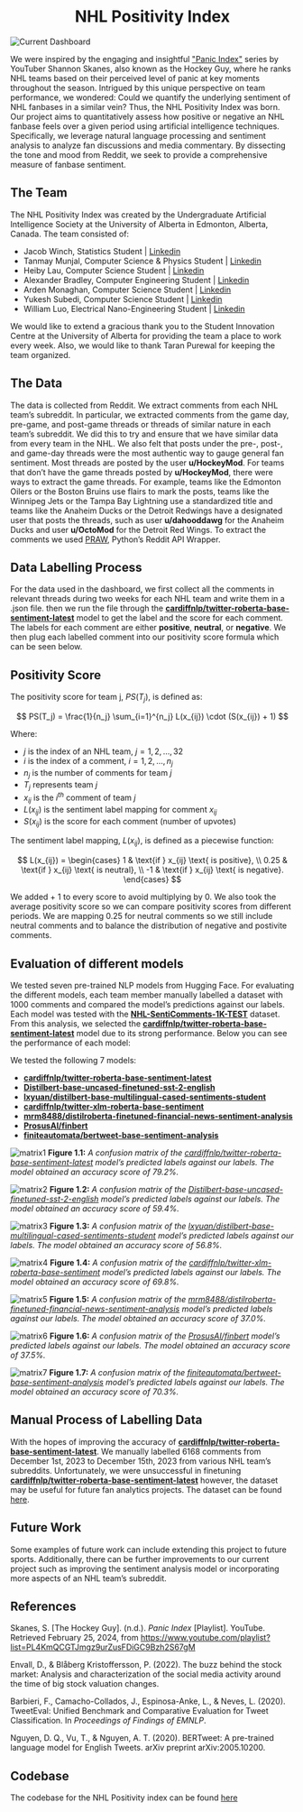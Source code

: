 <h1 style="text-align: center;">NHL Positivity Index</h1>

![Current Dashboard](../../public/images/NHL_Positivity_Index/feb1_feb15_dashboard.png "feb1_feb15_dashboard")

We were inspired by the engaging and insightful ["Panic Index"](https://www.youtube.com/playlist?list=PL4KmQCGTJmgz9urZusFDiGC9Bzh2S67gM) series by YouTuber Shannon Skanes, also known as the Hockey Guy, where he ranks NHL teams based on their perceived level of panic at key moments throughout the season. Intrigued by this unique perspective on team performance, we wondered: Could we quantify the underlying sentiment of NHL fanbases in a similar vein? Thus, the NHL Positivity Index was born. Our project aims to quantitatively assess how positive or negative an NHL fanbase feels over a given period using artificial intelligence techniques. Specifically, we leverage natural language processing and sentiment analysis to analyze fan discussions and media commentary. By dissecting the tone and mood from Reddit, we seek to provide a comprehensive measure of fanbase sentiment.

## The Team

The NHL Positivity Index was created by the Undergraduate Artificial Intelligence Society at the University of Alberta in Edmonton, Alberta, Canada. The team consisted of:

- Jacob Winch, Statistics Student | [Linkedin](https://www.linkedin.com/in/jacob-winch/)
- Tanmay Munjal, Computer Science & Physics Student | [Linkedin](https://www.linkedin.com/in/tanmaymunjal/)
- Heiby Lau, Computer Science Student | [Linkedin](https://www.linkedin.com/in/heiby-lau/)
- Alexander Bradley, Computer Engineering Student | [Linkedin](https://www.linkedin.com/in/alexander-bradl3y/)
- Arden Monaghan, Computer Science Student | [Linkedin](https://www.linkedin.com/in/arden-monaghan-574959243/)
- Yukesh Subedi, Computer Science Student | [Linkedin](https://www.linkedin.com/in/yukesh-subedi-392872218/)
- William Luo, Electrical Nano-Engineering Student | [Linkedin](https://www.linkedin.com/in/william-luo-5a477421b/)

We would like to extend a gracious thank you to the Student Innovation Centre at the University of Alberta for providing the team a place to work every week. Also, we would like to thank Taran Purewal for keeping the team organized. 

## The Data

The data is collected from Reddit. We extract comments from each NHL team’s subreddit.  In particular, we extracted comments from the game day, pre-game, and post-game threads or threads of similar nature in each team’s subreddit. We did this to try and ensure that we have similar data from every team in the NHL. We also felt that posts under the pre-, post-, and game-day threads were the most authentic way to gauge general fan sentiment. Most threads are posted by the user **u/HockeyMod**. For teams that don’t have the game threads posted by **u/HockeyMod**, there were ways to extract the game threads. For example, teams like the Edmonton Oilers or the Boston Bruins use flairs to mark the posts, teams like the Winnipeg Jets or the Tampa Bay Lightning use a standardized title and teams like the Anaheim Ducks or the Detroit Redwings have a designated user that posts the threads, such as user **u/dahooddawg** for the Anaheim Ducks and user **u/OctoMod** for the Detroit Red Wings. To extract the comments we used [PRAW](https://praw.readthedocs.io/en/stable/), Python’s Reddit API Wrapper.

## Data Labelling Process

For the data used in the dashboard, we first collect all the comments in relevant threads during two weeks for each NHL team and write them in a .json file. then we run the file through the [**cardiffnlp/twitter-roberta-base-sentiment-latest**](https://huggingface.co/cardiffnlp/twitter-roberta-base-sentiment-latest) model to get the label and the score for each comment.  The labels for each comment are either **positive**, **neutral**, or **negative**.  We then plug each labelled comment into our positivity score formula which can be seen below. 

## Positivity Score

The positivity score for team j, $PS(T_{j})$, is defined as:

$$
PS(T_j) = \frac{1}{n_j} \sum_{i=1}^{n_j} L(x_{ij}) \cdot (S(x_{ij}) + 1)
$$

Where:
- $j$ is the index of an NHL team, $j = 1, 2, \ldots, 32$
- $i$ is the index of a comment, $i = 1, 2, \ldots, n_j$
- $n_j$ is the number of comments for team $j$
- $T_j$ represents team $j$
- $x_{ij}$ is the $i^{th}$ comment of team $j$
- $L(x_{ij})$ is the sentiment label mapping for comment $x_{ij}$
- $S(x_{ij})$ is the score for each comment (number of upvotes)

The sentiment label mapping, $L(x_{ij})$, is defined as a piecewise function:

$$
L(x_{ij}) = 
\begin{cases} 
1 & \text{if } x_{ij} \text{ is positive}, \\
0.25 & \text{if } x_{ij} \text{ is neutral}, \\
-1 & \text{if } x_{ij} \text{ is negative}. 
\end{cases}
$$


We added + 1 to every score to avoid multiplying by 0. We also took the average positivity score so we can compare positivity scores from different periods. We are mapping 0.25 for neutral comments so we still include neutral comments and to balance the distribution of negative and postivite comments.

## Evaluation of different models

We tested seven pre-trained NLP models from Hugging Face. For evaluating the different models, each team member manually labelled a dataset with 1000 comments and compared the model’s predictions against our labels. Each model was tested with the [**NHL-SentiComments-1K-TEST**](https://github.com/UndergraduateArtificialIntelligenceClub/NHL-Positivity-Index/blob/main/data/training_data/NHL-SentiComments-1K-TEST.json) dataset. From this analysis, we selected the [**cardiffnlp/twitter-roberta-base-sentiment-latest**](https://huggingface.co/cardiffnlp/twitter-roberta-base-sentiment-latest) model due to its strong performance. Below you can see the performance of each model:

We tested the following 7 models:

- [**cardiffnlp/twitter-roberta-base-sentiment-latest**](https://huggingface.co/cardiffnlp/twitter-roberta-base-sentiment-latest)
- [**Distilbert-base-uncased-finetuned-sst-2-english**](https://huggingface.co/distilbert/distilbert-base-uncased-finetuned-sst-2-english)
- [**lxyuan/distilbert-base-multilingual-cased-sentiments-student**](https://huggingface.co/lxyuan/distilbert-base-multilingual-cased-sentiments-student)
- [**cardiffnlp/twitter-xlm-roberta-base-sentiment**](https://huggingface.co/cardiffnlp/twitter-xlm-roberta-base-sentiment)
- [**mrm8488/distilroberta-finetuned-financial-news-sentiment-analysis**](https://huggingface.co/mrm8488/distilroberta-finetuned-financial-news-sentiment-analysis)
- [**ProsusAI/finbert**](https://huggingface.co/ProsusAI/finbert)
- [**finiteautomata/bertweet-base-sentiment-analysis**](https://huggingface.co/finiteautomata/bertweet-base-sentiment-analysis)

![matrix1](../../src/images/NHL_Positivity_events/model1.png)
**Figure 1.1:** *A confusion matrix of the [cardiffnlp/twitter-roberta-base-sentiment-latest](https://huggingface.co/cardiffnlp/twitter-roberta-base-sentiment-latest) model’s predicted labels against our labels. The model obtained an accuracy score of 79.2%.*

![matrix2](../../src/images/NHL_Positivity_events/model2.png)
**Figure 1.2:** *A confusion matrix of the [Distilbert-base-uncased-finetuned-sst-2-english](https://huggingface.co/distilbert/distilbert-base-uncased-finetuned-sst-2-english) model’s predicted labels against our labels. The model obtained an accuracy score of 59.4%.*

![matrix3](../../src/images/NHL_Positivity_events/model3.png)
**Figure 1.3:** *A confusion matrix of the [lxyuan/distilbert-base-multilingual-cased-sentiments-student](https://huggingface.co/lxyuan/distilbert-base-multilingual-cased-sentiments-student) model’s predicted labels against our labels. The model obtained an accuracy score of 56.8%.*

![matrix4](../../src/images/NHL_Positivity_events/model4.png)
**Figure 1.4:** *A confusion matrix of the [cardiffnlp/twitter-xlm-roberta-base-sentiment](https://huggingface.co/cardiffnlp/twitter-xlm-roberta-base-sentiment) model’s predicted labels against our labels. The model obtained an accuracy score of 69.8%.*

![matrix5](../../src/images/NHL_Positivity_events/model5.png)
**Figure 1.5:** *A confusion matrix of the [mrm8488/distilroberta-finetuned-financial-news-sentiment-analysis](https://huggingface.co/mrm8488/distilroberta-finetuned-financial-news-sentiment-analysis) model’s predicted labels against our labels. The model obtained an accuracy score of 37.0%.*

![matrix6](../../src/images/NHL_Positivity_events/model6.png)
**Figure 1.6:** *A confusion matrix of the [ProsusAI/finbert](https://huggingface.co/ProsusAI/finbert) model’s predicted labels against our labels. The model obtained an accuracy score of 37.5%.*

![matrix7](../../src/images/NHL_Positivity_events/model7.png)
**Figure 1.7:** *A confusion matrix of the [finiteautomata/bertweet-base-sentiment-analysis](https://huggingface.co/finiteautomata/bertweet-base-sentiment-analysis) model’s predicted labels against our labels. The model obtained an accuracy score of 70.3%.*


## Manual Process of Labelling Data

With the hopes of improving the accuracy of [**cardiffnlp/twitter-roberta-base-sentiment-latest**](https://huggingface.co/cardiffnlp/twitter-roberta-base-sentiment-latest). We manually labelled 6168 comments from December 1st, 2023 to December 15th, 2023 from various NHL team’s subreddits. Unfortunately, we were unsuccessful in finetuning 
[**cardiffnlp/twitter-roberta-base-sentiment-latest**](https://huggingface.co/cardiffnlp/twitter-roberta-base-sentiment-latest) however, the dataset may be useful for future fan analytics projects. The dataset can be found [here](https://www.kaggle.com/datasets/jacobwinch/nhl-reddit-comments).

## Future Work

Some examples of future work can include extending this project to future sports. Additionally, there can be further improvements to our current project such as improving the sentiment analysis model or incorporating more aspects of an NHL team’s subreddit. 

## References 

Skanes, S. [The Hockey Guy]. (n.d.). *Panic Index* [Playlist]. YouTube. Retrieved February 25, 2024, from https://www.youtube.com/playlist?list=PL4KmQCGTJmgz9urZusFDiGC9Bzh2S67gM

Envall, D., & Blåberg Kristoffersson, P. (2022). The buzz behind the stock market: Analysis and characterization of the social media activity around the time of big stock valuation changes.

Barbieri, F., Camacho-Collados, J., Espinosa-Anke, L., & Neves, L. (2020). TweetEval: Unified Benchmark and Comparative Evaluation for Tweet Classification. In *Proceedings of Findings of EMNLP*.

Nguyen, D. Q., Vu, T., & Nguyen, A. T. (2020). BERTweet: A pre-trained language model for English Tweets. arXiv preprint arXiv:2005.10200.

## Codebase 

The codebase for the NHL Positivity index can be found [here](https://github.com/UndergraduateArtificialIntelligenceClub/NHL-Positivity-Index) 
